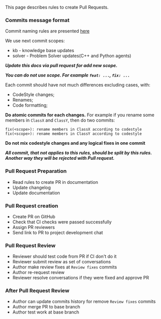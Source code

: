 This page describes rules to create Pull Requests.  

### Commits message format

Commit naming rules are presented [here](https://github.com/angular/angular/blob/master/CONTRIBUTING.md#commit-message-format)

We use next commit scopes:

 - kb - knowledge base updates
 - solver - Problem Solver updates(C++ and Python agents)

_**Update this docs via pull request for add new scope.**_

_**You can do not use scope. For example `feat: ...`, `fix: ...`**_

Each commit should have not much differences excluding cases, with:

  - CodeStyle changes;
  - Renames;
  - Code formatting;

**Do atomic commits for each changes.** For example if you rename some members in `ClassX` and `ClassY`, then do two commits:
```
fix(<scope>): rename members in ClassX according to codestyle
fix(<scope>): rename members in ClassY according to codestyle
```

**Do not mix codestyle changes and any logical fixes in one commit**

_**All commit, that not applies to this rules, should be split by this rules. Another way they will be rejected with Pull request.**_

### Pull Request Preparation

 - Read rules to create PR in documentation
 - Update changelog
 - Update documentation

### Pull Request creation
 
 - Create PR on GitHub
 - Check that CI checks were passed successfully
 - Assign PR reviewers
 - Send link to PR to project development chat
 
### Pull Request Review

 - Reviewer should test code from PR if CI don't do it
 - Reviewer submit review as set of conversations
 - Author make review fixes at `Review fixes` commits
 - Author re-request review
 - Reviewer resolve conversations if they were fixed and approve PR
 
### After Pull Request Review

 - Author can update commits history for remove `Review fixes` commits
 - Author merge PR to base branch
 - Author test work at base branch
